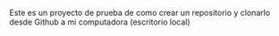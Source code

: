 Este es un proyecto de prueba de como crear un repositorio y clonarlo desde Github a mi computadora (escritorio local)